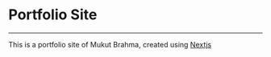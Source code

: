 # Portfolio Site
---
This is a portfolio site of Mukut Brahma, created using [Nextjs](https://nextjs.org/)